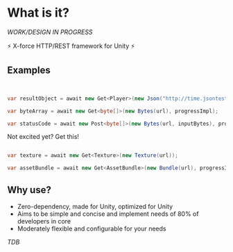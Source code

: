 # What is it?

*WORK/DESIGN IN PROGRESS*

⚡️ X-force HTTP/REST framework for Unity ⚡️

## Examples

```c#


var resultObject = await new Get<Player>(new Json("http://time.jsontest.com"));

var byteArray = await new Get<byte[]>(new Bytes(url), progressImpl);

var statusCode = await new Post<byte[]>(new Bytes(url, inputBytes), progressImpl);


```

Not excited yet? Get this!

```c#

var texture = await new Get<Texture>(new Texture(url));

var assetBundle = await new Get<AssetBundle>(new Bundle(url), progressImpl);


```

## Why use?

 - Zero-dependency, made for Unity, optimized for Unity
 - Aims to be simple and concise and implement needs of 80% of developers in core
 - Moderately flexible and configurable for your needs
 
 *TDB*
